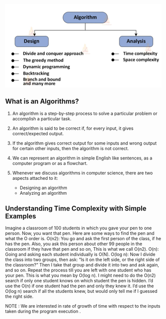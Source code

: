 ![](images/algorithms.png)

##  What is an Algorithms?

1. An algorithm is a step-by-step process to solve a particular problem or accomplish a particular task.

2. An algorithm is said to be correct if, for every input, it gives correct/expected output.

3. If the algorithm gives correct output for some inputs and wrong output for certain other inputs, then the algorithm is not correct.

4. We can represent an algorithm in simple English like sentences, as a computer program or as a flowchart.

5. Whenever we discuss algorithms in computer science, there are two aspects attached to it:

    * Designing an algorithm 
    * Analyzing an algorithm
  
##  Understanding Time Complexity with Simple Examples
Imagine a classroom of 100 students in which you gave your pen to one person. Now, you want that pen. Here are some ways to find the pen and what the O order is.
O(n2): You go and ask the first person of the class, if he has the pen. Also, you ask this person about other 99 people in the classroom if they have that pen and so on, 
This is what we call O(n2). 
O(n): Going and asking each student individually is O(N). 
O(log n): Now I divide the class into two groups, then ask: “Is it on the left side, or the right side of the classroom?” Then I take that group and divide it into two and ask again, and so on. Repeat the process till you are left with one student who has your pen. This is what you mean by O(log n). 
I might need to do the O(n2) search if only one student knows on which student the pen is hidden. I’d use the O(n) if one student had the pen and only they knew it. I’d use the O(log n) search if all the students knew, but would only tell me if I guessed the right side. 

NOTE : We are interested in rate of growth of time with respect to the inputs taken during the program execution .
